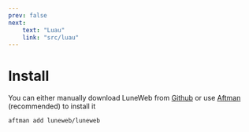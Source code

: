 ```yaml
---
prev: false
next:
    text: "Luau"
    link: "src/luau"
---
```


# Install

You can either manually download LuneWeb from [Github](https://github.com/luneweb/luneweb/releases/latest)
or use [Aftman](https://github.com/LPGhatguy/aftman) (recommended) to install it

```shell
aftman add luneweb/luneweb
```
